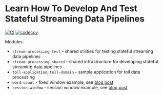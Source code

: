 # Learn How To Develop And Test Stateful Streaming Data Pipelines

[![CI](https://github.com/mkuthan/stream-processing/actions/workflows/ci.yml/badge.svg)](https://github.com/mkuthan/stream-processing/actions/workflows/ci.yml)
[![codecov](https://codecov.io/gh/mkuthan/stream-processing/branch/main/graph/badge.svg?token=V9HUU6OJGF)](https://codecov.io/gh/mkuthan/stream-processing)

Modules:

* `stream-processing-test` - shared utilities for testing stateful streaming data pipelines
* `stream-processing-shared` - shared infrastructure for developing stateful streaming data pipelines
* `toll-application`, `toll-domain` - sample application for toll data processing
* `word-count` - fixed window example, see [blog post](http://mkuthan.github.io/blog/2022/01/28/stream-processing-part1/)
* `session-window` - session window example, see [blog post](http://mkuthan.github.io/blog/2022/03/08/stream-processing-part2/)
